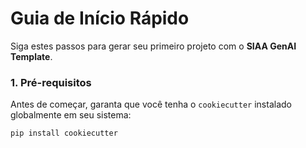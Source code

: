 # Guia de Início Rápido

Siga estes passos para gerar seu primeiro projeto com o **SIAA GenAI Template**.

### 1. Pré-requisitos

Antes de começar, garanta que você tenha o `cookiecutter` instalado globalmente em seu sistema:

```bash
pip install cookiecutter
```
